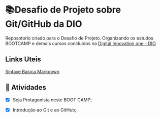 # 📚Desafio de Projeto sobre Git/GitHub da DIO
Reposotorio criado para o Desafio de Projeto. 
Organizando os estudos BOOTCAMP e demais cursos concluidos na [Digital Innovation one - DIO](https://www.dio.me/)

## Links Uteis

[Sintaxe Basica Markdown](https://www.markdownguide.org/basic-syntax/)



## :notebook: Atividades

- [x] Seja Protagonista neste BOOT CAMP;

- [x] Introdução ao Git e ao GitHub;
